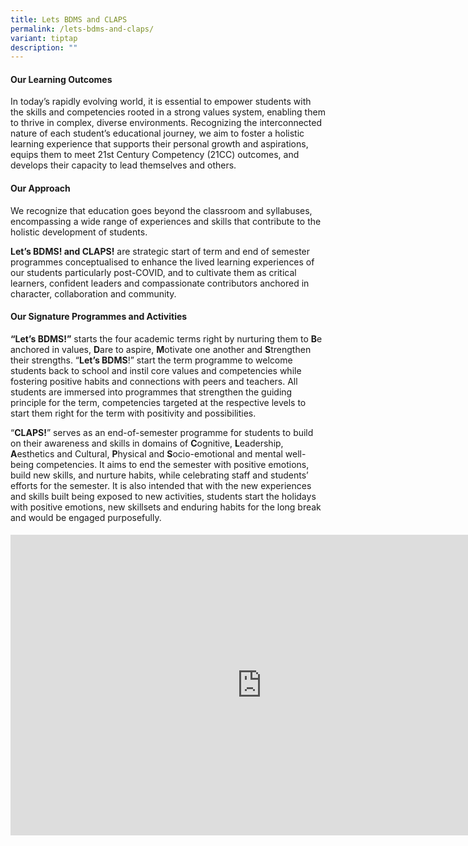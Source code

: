 ```yaml
---
title: Lets BDMS and CLAPS
permalink: /lets-bdms-and-claps/
variant: tiptap
description: ""
---
```

<h4><strong>Our Learning Outcomes</strong></h4>
<p>In today’s rapidly evolving world, it is essential to empower students
with the skills and competencies rooted in a strong values system, enabling
them to thrive in complex, diverse environments. Recognizing the interconnected
nature of each student’s educational journey, we aim to foster a holistic
learning experience that supports their personal growth and aspirations,
equips them to meet 21st Century Competency (21CC) outcomes, and develops
their capacity to lead themselves and others.</p>
<h4><strong>Our Approach</strong></h4>
<p>We recognize that education goes beyond the classroom and syllabuses,
encompassing a wide range of experiences and skills that contribute to
the holistic development of students.&nbsp;</p>
<p><strong>Let’s BDMS! and CLAPS!</strong> are strategic start of term and
end of semester programmes conceptualised to enhance the lived learning
experiences of our students particularly post-COVID, and to cultivate them
as critical learners, confident leaders and compassionate contributors
anchored in character, collaboration and community.</p>
<h4><strong>Our Signature Programmes and Activities</strong></h4>
<p><strong>“Let’s BDMS!”</strong> starts the four academic terms right by
nurturing them to <strong>B</strong>e anchored in values, <strong>D</strong>are
to aspire, <strong>M</strong>otivate one another and <strong>S</strong>trengthen
their strengths. “<strong>Let’s BDMS</strong>!” start the term programme
to welcome students back to school and instil core values and competencies
while fostering positive habits and connections with peers and teachers.
All students are immersed into programmes that strengthen the guiding principle
for the term, competencies targeted at the respective levels to start them
right for the term with positivity and possibilities.&nbsp;</p>
<p>“<strong>CLAPS!</strong>” serves as an end-of-semester programme for students
to build on their awareness and skills in domains of <strong>C</strong>ognitive, <strong>L</strong>eadership, <strong>A</strong>esthetics
and Cultural, <strong>P</strong>hysical and <strong>S</strong>ocio-emotional
and mental well-being competencies. It aims to end the semester with positive
emotions, build new skills, and nurture habits, while celebrating staff
and students’ efforts for the semester. It is also intended that with the
new experiences and skills built being exposed to new activities, students
start the holidays with positive emotions, new skillsets and enduring habits
for the long break and would be engaged purposefully.</p>
<h4></h4>
<div class="iframe-wrapper">
<iframe height="481" width="804" allowfullscreen="true" frameborder="0" src="https://docs.google.com/presentation/d/e/2PACX-1vQPUMRU1inHrJag9yOyrD1WdPl2fUK67WNxSeWCwGsuXnVesG1D6jXBD5Pj0lolwARX2jrV2taaIwnr/embed?start=false&amp;loop=false&amp;delayms=3000"></iframe>
</div>
<p></p>
